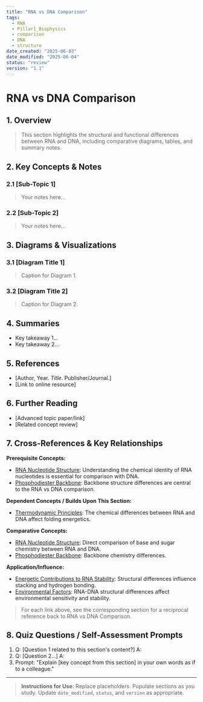 ```yaml
---
title: "RNA vs DNA Comparison"
tags:
  - RNA
  - Pillar1_Biophysics
  - comparison
  - DNA
  - structure
date_created: "2025-06-03"
date_modified: "2025-06-04"
status: "review"
version: "1.1"
---
```


# RNA vs DNA Comparison

## 1. Overview
> This section highlights the structural and functional differences between RNA and DNA, including comparative diagrams, tables, and summary notes.

## 2. Key Concepts & Notes

### 2.1 [Sub-Topic 1]
> Your notes here...

### 2.2 [Sub-Topic 2]
> Your notes here...

## 3. Diagrams & Visualizations

### 3.1 [Diagram Title 1]
> Caption for Diagram 1.

### 3.2 [Diagram Title 2]
> Caption for Diagram 2.

## 4. Summaries
- Key takeaway 1...
- Key takeaway 2...

## 5. References
- [Author, Year. *Title*. Publisher/Journal.]
- [Link to online resource]

## 6. Further Reading
- [Advanced topic paper/link]
- [Related concept review]

## 7. Cross-References & Key Relationships

**Prerequisite Concepts:**
- [RNA Nucleotide Structure](../1_RNA_Nucleotide_Structure/index.md): Understanding the chemical identity of RNA nucleotides is essential for comparison with DNA.
- [Phosphodiester Backbone](../2_Phosphodiester_Backbone/index.md): Backbone structure differences are central to the RNA vs DNA comparison.

**Dependent Concepts / Builds Upon This Section:**
- [Thermodynamic Principles](../4_Thermodynamic_Principles/index.md): The chemical differences between RNA and DNA affect folding energetics.

**Comparative Concepts:**
- [RNA Nucleotide Structure](../1_RNA_Nucleotide_Structure/index.md): Direct comparison of base and sugar chemistry between RNA and DNA.
- [Phosphodiester Backbone](../2_Phosphodiester_Backbone/index.md): Backbone chemistry differences.

**Application/Influence:**
- [Energetic Contributions to RNA Stability](../5_Energetic_Contributions/index.md): Structural differences influence stacking and hydrogen bonding.
- [Environmental Factors](../6_Environmental_Factors/index.md): RNA-DNA structural differences affect environmental sensitivity and stability.

> For each link above, see the corresponding section for a reciprocal reference back to RNA vs DNA Comparison.


## 8. Quiz Questions / Self-Assessment Prompts
1. Q: [Question 1 related to this section's content?]
   A:
2. Q: [Question 2...]
   A:
3. Prompt: "Explain [key concept from this section] in your own words as if to a colleague."

---
> **Instructions for Use:** Replace placeholders. Populate sections as you study. Update `date_modified`, `status`, and `version` as appropriate.
